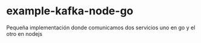# example-kafka-node-go
Pequeña implementación donde comunicamos dos servicios uno en go y el otro en nodejs
